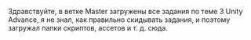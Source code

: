 Здравствуйте, в ветке Master загружены все задания по теме 3 Unity Advance, я не знал, как правильно скидывать задания, и поэтому загружал папки скриптов, ассетов и т. д. сюда. 
